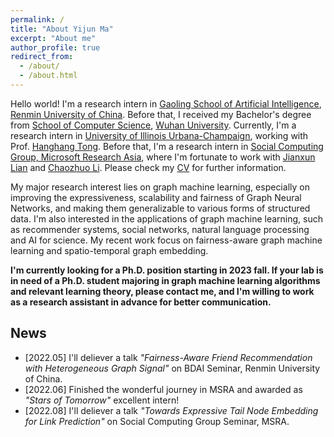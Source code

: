 ```yaml
---
permalink: /
title: "About Yijun Ma"
excerpt: "About me"
author_profile: true
redirect_from: 
  - /about/
  - /about.html
---
```


Hello world! I'm a research intern in [Gaoling School of Artificial Intelligence](http://ai.ruc.edu.cn/English/index.htm), [Renmin University of China](https://www.ruc.edu.cn/en). Before that, I received my Bachelor's degree from [School of Computer Science](http://cs.whu.edu.cn/aspx/enmain/), [Wuhan University](https://en.whu.edu.cn/). Currently, I'm a research intern in [University of Illinois Urbana-Champaign](https://cs.illinois.edu/), working with Prof. [Hanghang Tong](http://tonghanghang.org/). Before that, I'm a research intern in [Social Computing Group, Microsoft Research Asia](https://www.microsoft.com/en-us/research/group/social-computing-beijing/), where I'm fortunate to work with [Jianxun Lian](https://www.microsoft.com/en-us/research/people/jialia) and [Chaozhuo Li](https://whatsname1991.github.io/). Please check my [CV](https://antman9914.github.io/files/CV.pdf) for further information.

My major research interest lies on graph machine learning, especially on improving the expressiveness, scalability and fairness of Graph Neural Networks, and making them generalizable to various forms of structured data. I'm also interested in the applications of graph machine learning, such as recommender systems, social networks, natural language processing and AI for science. My recent work focus on fairness-aware graph machine learning and spatio-temporal graph embedding.

**I'm currently looking for a Ph.D. position starting in 2023 fall. If your lab is in need of a Ph.D. student majoring in graph machine learning algorithms and relevant learning theory, please contact me, and I'm willing to work as a research assistant in advance for better communication.**


## News

- \[2022.05\] I'll deliever a talk *"Fairness-Aware Friend Recommendation with Heterogeneous Graph Signal"* on BDAI Seminar, Renmin University of China.
- \[2022.06\] Finished the wonderful journey in MSRA and awarded as *"Stars of Tomorrow"* excellent intern!
- \[2022.08\] I'll deliever a talk *"Towards Expressive Tail Node Embedding for Link Prediction"* on Social Computing Group Seminar, MSRA.
